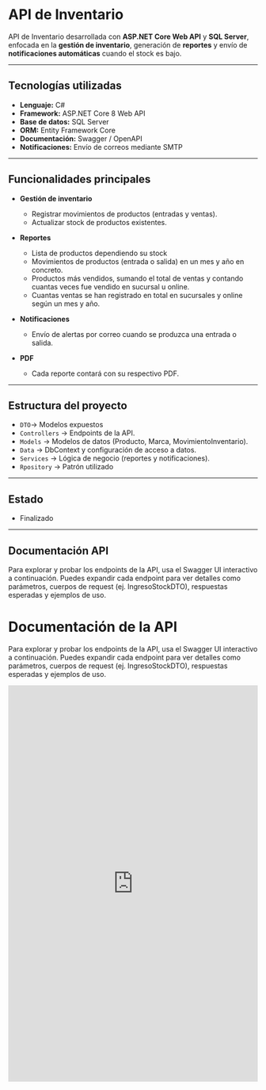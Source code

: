 # API de Inventario

API de Inventario desarrollada con **ASP.NET Core Web API** y **SQL Server**, enfocada en la **gestión de inventario**, generación de **reportes** y envío de **notificaciones automáticas** cuando el stock es bajo.

---

## Tecnologías utilizadas
- **Lenguaje:** C#  
- **Framework:** ASP.NET Core 8 Web API  
- **Base de datos:** SQL Server  
- **ORM:** Entity Framework Core  
- **Documentación:** Swagger / OpenAPI  
- **Notificaciones:** Envío de correos mediante SMTP  

---

## Funcionalidades principales
- **Gestión de inventario**  
  - Registrar movimientos de productos (entradas y ventas).  
  - Actualizar stock de productos existentes.  

- **Reportes**  
  - Lista de productos dependiendo su stock
  - Movimientos de productos (entrada o salida) en un mes y año en concreto.  
  - Productos más vendidos, sumando el total de ventas y contando cuantas veces fue vendido en sucursal u online.  
  - Cuantas ventas se han registrado en total en sucursales y online según un mes y año.  

- **Notificaciones**  
  - Envío de alertas por correo cuando se produzca una entrada o salida.
 
- **PDF**  
  - Cada reporte contará con su respectivo PDF.  

---

##  Estructura del proyecto
- `DTO`→ Modelos expuestos
- `Controllers` → Endpoints de la API.  
- `Models` → Modelos de datos (Producto, Marca, MovimientoInventario).  
- `Data` → DbContext y configuración de acceso a datos.  
- `Services` → Lógica de negocio (reportes y notificaciones).
- `Rpository` → Patrón utilizado

---

##  Estado
- Finalizado

---

## Documentación API
Para explorar y probar los endpoints de la API, usa el Swagger UI interactivo a continuación. Puedes expandir cada endpoint para ver detalles como parámetros, cuerpos de request (ej. IngresoStockDTO), respuestas esperadas y ejemplos de uso.

# Documentación de la API

Para explorar y probar los endpoints de la API, usa el Swagger UI interactivo a continuación. Puedes expandir cada endpoint para ver detalles como parámetros, cuerpos de request (ej. IngresoStockDTO), respuestas esperadas y ejemplos de uso.

<iframe src="https://petstore.swagger.io/?url=https://raw.githubusercontent.com/EnriqueSazoR/Proyecto-Inventario---Notificaciones/main/ProyectoInventarioReportes/Docs/Swagger/swagger.json" width="100%" height="800px" frameborder="0"></iframe>
